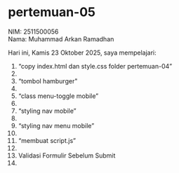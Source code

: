 # pertemuan-05

NIM: 2511500056<br>
Nama: Muhammad Arkan Ramadhan<br>

Hari ini, Kamis 23 Oktober 2025, saya mempelajari:
<ol>
<li>“copy index.html dan style.css folder pertemuan-04”<li>
<li>“tombol hamburger"<li>
<li>“class menu-toggle mobile”<li>
<li>“styling nav mobile”<li>
<li>“styling nav menu mobile”<li>
<li>“membuat script.js”<li>
<li>Validasi Formulir Sebelum Submit<li>
<ol>